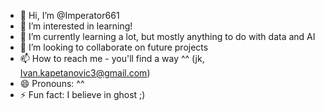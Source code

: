 - 👋 Hi, I’m @Imperator661
- 👀 I’m interested in learning!
- 🌱 I’m currently learning a lot, but mostly anything to do with data and AI
- 💞️ I’m looking to collaborate on future projects
- 📫 How to reach me - you'll find a way ^^ (jk, Ivan.kapetanovic3@gmail.com) 
- 😄 Pronouns: ^^
- ⚡ Fun fact: I believe in ghost ;)

<!---
Imperator661/Imperator661 is a ✨ special ✨ repository because its `README.md` (this file) appears on your GitHub profile.
You can click the Preview link to take a look at your changes.
--->
